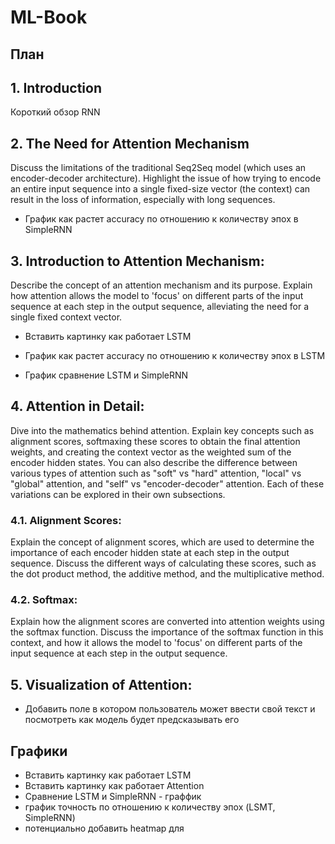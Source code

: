 # ML-Book

## План

## 1. Introduction 

Короткий обзор RNN

## 2. The Need for Attention Mechanism

Discuss the limitations of the traditional Seq2Seq model (which uses an encoder-decoder architecture). Highlight the issue of how trying to encode an entire input sequence into a single fixed-size vector (the context) can result in the loss of information, especially with long sequences.

- График как растет accuracy по отношению к количеству эпох в SimpleRNN

## 3. Introduction to Attention Mechanism:
   
Describe the concept of an attention mechanism and its purpose. Explain how attention allows the model to 'focus' on different parts of the input sequence at each step in the output sequence, alleviating the need for a single fixed context vector.

- Вставить картинку как работает LSTM

- График как растет accuracy по отношению к количеству эпох в LSTM

- График сравнение LSTM и SimpleRNN

## 4. Attention in Detail:

Dive into the mathematics behind attention. Explain key concepts such as alignment scores, softmaxing these scores to obtain the final attention weights, and creating the context vector as the weighted sum of the encoder hidden states. 
You can also describe the difference between various types of attention such as "soft" vs "hard" attention, "local" vs "global" attention, and "self" vs "encoder-decoder" attention. Each of these variations can be explored in their own subsections.

### 4.1. Alignment Scores:

Explain the concept of alignment scores, which are used to determine the importance of each encoder hidden state at each step in the output sequence. Discuss the different ways of calculating these scores, such as the dot product method, the additive method, and the multiplicative method.

### 4.2. Softmax:

Explain how the alignment scores are converted into attention weights using the softmax function. Discuss the importance of the softmax function in this context, and how it allows the model to 'focus' on different parts of the input sequence at each step in the output sequence.


## 5. Visualization of Attention:

- Добавить поле в котором пользователь может ввести свой текст и посмотреть как модель будет предсказывать его


## Графики

+ Вставить картинку как работает LSTM
+ Вставить картинку как работает Attention
+ Сравнение LSTM и SimpleRNN - граффик
+ график точность по отношению к количеству эпох (LSMT, SimpleRNN)
+ потенциально добавить heatmap для 
